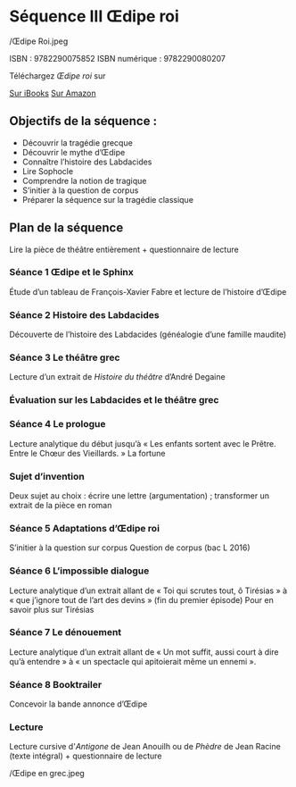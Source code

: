 # Séquence III Œdipe roi

/Œdipe Roi.jpeg

ISBN : 9782290075852
ISBN numérique : 9782290080207

Téléchargez _Œdipe roi_ sur

[Sur iBooks](https://itunes.apple.com/fr/book/%C5%93dipe-roi/id691197392?l=en&mt=11)
[Sur Amazon](https://www.amazon.co.uk/Oedipe-Roi-Ldp-Theatre-Sophocles/dp/225306713X)

## Objectifs de la séquence :

- Découvrir la tragédie grecque
- Découvrir le mythe d’Œdipe
- Connaître l’histoire des Labdacides
- Lire Sophocle
- Comprendre la notion de tragique
- S’initier à la question de corpus
- Préparer la séquence sur la tragédie classique

## Plan de la séquence

Lire la pièce de théâtre entièrement + questionnaire de lecture

### Séance 1 Œdipe et le Sphinx
Étude d’un tableau de François-Xavier Fabre et lecture de l’histoire d’Œdipe

### Séance 2 Histoire des Labdacides
Découverte de l’histoire des Labdacides (généalogie d’une famille maudite)

### Séance 3 Le théâtre grec
Lecture d’un extrait de _Histoire du théâtre_ d’André Degaine

### Évaluation sur les Labdacides et le théâtre grec

### Séance 4 Le prologue
Lecture analytique du début jusqu’à « Les enfants sortent avec le Prêtre. Entre le Chœur des Vieillards. »
La fortune

### Sujet d’invention
Deux sujet au choix : écrire une lettre (argumentation) ; transformer un extrait de la pièce en roman

### Séance 5 Adaptations d’Œdipe roi
S’initier à la question sur corpus
Question de corpus (bac L 2016)

### Séance 6 L’impossible dialogue
Lecture analytique d’un extrait allant de « Toi qui scrutes tout, ô Tirésias » à « que j’ignore tout de l’art des devins » (fin du premier épisode)
Pour en savoir plus sur Tirésias

### Séance 7 Le dénouement
Lecture analytique d’un extrait allant de « Un mot suffit, aussi court à dire qu’à entendre » à « un spectacle qui apitoierait même un ennemi ».

### Séance 8 Booktrailer
Concevoir la bande annonce d’Œdipe

### Lecture
Lecture cursive d'_Antigone_ de Jean Anouilh ou de _Phèdre_ de Jean Racine (texte intégral) + questionnaire de lecture

/Œdipe en grec.jpeg
